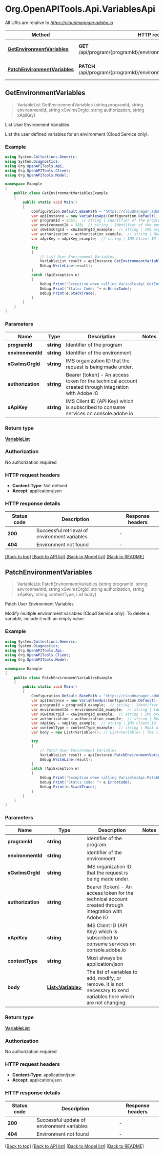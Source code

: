 # Org.OpenAPITools.Api.VariablesApi

All URIs are relative to *https://cloudmanager.adobe.io*

Method | HTTP request | Description
------------- | ------------- | -------------
[**GetEnvironmentVariables**](VariablesApi.md#getenvironmentvariables) | **GET** /api/program/{programId}/environment/{environmentId}/variables | List User Environment Variables
[**PatchEnvironmentVariables**](VariablesApi.md#patchenvironmentvariables) | **PATCH** /api/program/{programId}/environment/{environmentId}/variables | Patch User Environment Variables



## GetEnvironmentVariables

> VariableList GetEnvironmentVariables (string programId, string environmentId, string xGwImsOrgId, string authorization, string xApiKey)

List User Environment Variables

List the user defined variables for an environment (Cloud Service only).

### Example

```csharp
using System.Collections.Generic;
using System.Diagnostics;
using Org.OpenAPITools.Api;
using Org.OpenAPITools.Client;
using Org.OpenAPITools.Model;

namespace Example
{
    public class GetEnvironmentVariablesExample
    {
        public static void Main()
        {
            Configuration.Default.BasePath = "https://cloudmanager.adobe.io";
            var apiInstance = new VariablesApi(Configuration.Default);
            var programId = 2351;  // string | Identifier of the program
            var environmentId = 128;  // string | Identifier of the environment
            var xGwImsOrgId = xGwImsOrgId_example;  // string | IMS organization ID that the request is being made under.
            var authorization = authorization_example;  // string | Bearer [token] - An access token for the technical account created through integration with Adobe IO
            var xApiKey = xApiKey_example;  // string | IMS Client ID (API Key) which is subscribed to consume services on console.adobe.io

            try
            {
                // List User Environment Variables
                VariableList result = apiInstance.GetEnvironmentVariables(programId, environmentId, xGwImsOrgId, authorization, xApiKey);
                Debug.WriteLine(result);
            }
            catch (ApiException e)
            {
                Debug.Print("Exception when calling VariablesApi.GetEnvironmentVariables: " + e.Message );
                Debug.Print("Status Code: "+ e.ErrorCode);
                Debug.Print(e.StackTrace);
            }
        }
    }
}
```

### Parameters


Name | Type | Description  | Notes
------------- | ------------- | ------------- | -------------
 **programId** | **string**| Identifier of the program | 
 **environmentId** | **string**| Identifier of the environment | 
 **xGwImsOrgId** | **string**| IMS organization ID that the request is being made under. | 
 **authorization** | **string**| Bearer [token] - An access token for the technical account created through integration with Adobe IO | 
 **xApiKey** | **string**| IMS Client ID (API Key) which is subscribed to consume services on console.adobe.io | 

### Return type

[**VariableList**](VariableList.md)

### Authorization

No authorization required

### HTTP request headers

- **Content-Type**: Not defined
- **Accept**: application/json

### HTTP response details
| Status code | Description | Response headers |
|-------------|-------------|------------------|
| **200** | Successful retrieval of environment variables |  -  |
| **404** | Environment not found |  -  |

[[Back to top]](#)
[[Back to API list]](../README.md#documentation-for-api-endpoints)
[[Back to Model list]](../README.md#documentation-for-models)
[[Back to README]](../README.md)


## PatchEnvironmentVariables

> VariableList PatchEnvironmentVariables (string programId, string environmentId, string xGwImsOrgId, string authorization, string xApiKey, string contentType, List<Variable> body)

Patch User Environment Variables

Modify multiple environment variables (Cloud Service only). To delete a variable, include it with an empty value.

### Example

```csharp
using System.Collections.Generic;
using System.Diagnostics;
using Org.OpenAPITools.Api;
using Org.OpenAPITools.Client;
using Org.OpenAPITools.Model;

namespace Example
{
    public class PatchEnvironmentVariablesExample
    {
        public static void Main()
        {
            Configuration.Default.BasePath = "https://cloudmanager.adobe.io";
            var apiInstance = new VariablesApi(Configuration.Default);
            var programId = programId_example;  // string | Identifier of the program
            var environmentId = environmentId_example;  // string | Identifier of the environment
            var xGwImsOrgId = xGwImsOrgId_example;  // string | IMS organization ID that the request is being made under.
            var authorization = authorization_example;  // string | Bearer [token] - An access token for the technical account created through integration with Adobe IO
            var xApiKey = xApiKey_example;  // string | IMS Client ID (API Key) which is subscribed to consume services on console.adobe.io
            var contentType = contentType_example;  // string | Must always be application/json
            var body = new List<Variable>(); // List<Variable> | The list of variables to add, modify, or remove. It is not necessary to send variables here which are not changing.

            try
            {
                // Patch User Environment Variables
                VariableList result = apiInstance.PatchEnvironmentVariables(programId, environmentId, xGwImsOrgId, authorization, xApiKey, contentType, body);
                Debug.WriteLine(result);
            }
            catch (ApiException e)
            {
                Debug.Print("Exception when calling VariablesApi.PatchEnvironmentVariables: " + e.Message );
                Debug.Print("Status Code: "+ e.ErrorCode);
                Debug.Print(e.StackTrace);
            }
        }
    }
}
```

### Parameters


Name | Type | Description  | Notes
------------- | ------------- | ------------- | -------------
 **programId** | **string**| Identifier of the program | 
 **environmentId** | **string**| Identifier of the environment | 
 **xGwImsOrgId** | **string**| IMS organization ID that the request is being made under. | 
 **authorization** | **string**| Bearer [token] - An access token for the technical account created through integration with Adobe IO | 
 **xApiKey** | **string**| IMS Client ID (API Key) which is subscribed to consume services on console.adobe.io | 
 **contentType** | **string**| Must always be application/json | 
 **body** | [**List&lt;Variable&gt;**](Variable.md)| The list of variables to add, modify, or remove. It is not necessary to send variables here which are not changing. | 

### Return type

[**VariableList**](VariableList.md)

### Authorization

No authorization required

### HTTP request headers

- **Content-Type**: application/json
- **Accept**: application/json

### HTTP response details
| Status code | Description | Response headers |
|-------------|-------------|------------------|
| **200** | Successful update of environment variables |  -  |
| **404** | Environment not found |  -  |

[[Back to top]](#)
[[Back to API list]](../README.md#documentation-for-api-endpoints)
[[Back to Model list]](../README.md#documentation-for-models)
[[Back to README]](../README.md)

